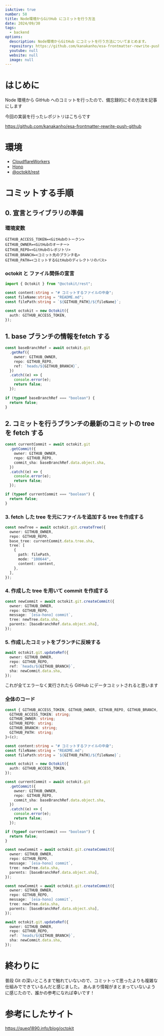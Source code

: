```yaml
---
isActive: true
number: 58
title: Node環境からGitHub にコミットを行う方法
date: 2024/09/30
tags:
  - backend
options:
  description: Node環境からGitHub にコミットを行う方法についてまとめます。
  repository: https://github.com/kanakanho/esa-frontmatter-rewrite-push-github
  youtube: null
  website: null
  image: null
---
```



# はじめに
Node 環境から GitHub へのコミットを行ったので、備忘録的にその方法を記事にします

今回の実装を行ったレポジトリはこちらです

https://github.com/kanakanho/esa-frontmatter-rewrite-push-github

# 環境
- [CloudflareWorkers](https://www.cloudflare.com/ja-jp/developer-platform/workers/)
- [Hono](https://hono.dev/)
- [@octokit/rest](https://github.com/octokit/rest.js)

# コミットする手順
## 0. 宣言とライブラリの準備
### 環境変数
```env title=".dev.vars"
GITHUB_ACCESS_TOKEN=<GitHubのトークン>
GITHUB_OWNER=<GitHubのオーナー>
GITHUB_REPO=<GitHubのレポジトリ>
GITHUB_BRANCH=<コミット先のブランチ名>
GITHUB_PATH=<コミットするGitHubのディレクトリのパス>
```

### octokit と ファイル関係の宣言
```ts title=".ts"
import { Octokit } from "@octokit/rest";

const content:string = "# コミットするファイルの中身";
const fileName:string = "README.md";
const filePath:string = `${GITHUB_PATH}/${fileName}`;

const octokit = new Octokit({
  auth: GITHUB_ACCESS_TOKEN,
});
```

## 1. base ブランチの情報をfetch する
```ts title=".ts"
const baseBranchRef = await octokit.git
  .getRef({
    owner: GITHUB_OWNER,
    repo: GITHUB_REPO,
    ref: `heads/${GITHUB_BRANCH}`,
  })
  .catch((e) => {
    console.error(e);
    return false;
  });
 
if (typeof baseBranchRef === "boolean") {
  return false;
}
```

## 2. コミットを行うブランチの最新のコミットの tree を fetch する
```ts title=".ts"
const currentCommit = await octokit.git
  .getCommit({
    owner: GITHUB_OWNER,
    repo: GITHUB_REPO,
    commit_sha: baseBranchRef.data.object.sha,
  })
  .catch((e) => {
    console.error(e);
    return false;
  });

if (typeof currentCommit === "boolean") {
  return false;
}
```

### 3. fetch した tree を元にファイルを追加する tree を作成する
```ts title=".ts"
const newTree = await octokit.git.createTree({
  owner: GITHUB_OWNER,
  repo: GITHUB_REPO,
  base_tree: currentCommit.data.tree.sha,
  tree: [
    {
      path: filePath,
      mode: "100644",
      content: content,
    },
  ],
});
```

### 4. 作成した tree を用いて commit を作成する
```ts title=".ts"
const newCommit = await octokit.git.createCommit({
  owner: GITHUB_OWNER,
  repo: GITHUB_REPO,
  message: `[esa-hono] commit`,
  tree: newTree.data.sha,
  parents: [baseBranchRef.data.object.sha],
});
```

### 5. 作成したコミットをブランチに反映する
```ts title=".ts"
await octokit.git.updateRef({
  owner: GITHUB_OWNER,
  repo: GITHUB_REPO,
  ref: `heads/${GITHUB_BRANCH}`,
  sha: newCommit.data.sha,
});
```

これが全てエラーなく実行されたら GitHub にデータコミットされると思います

### 全体のコード
```ts title=".ts"
const { GITHUB_ACCESS_TOKEN, GITHUB_OWNER, GITHUB_REPO, GITHUB_BRANCH, GITHUB_PATH } = env<{
  GITHUB_ACCESS_TOKEN: string;
  GITHUB_OWNER: string;
  GITHUB_REPO: string;
  GITHUB_BRANCH: string;
  GITHUB_PATH: string;
}>(c);

const content:string = "# コミットするファイルの中身";
const fileName:string = "README.md";
const filePath:string = `${GITHUB_PATH}/${fileName}`;

const octokit = new Octokit({
  auth: GITHUB_ACCESS_TOKEN,
});

const currentCommit = await octokit.git
  .getCommit({
    owner: GITHUB_OWNER,
    repo: GITHUB_REPO,
    commit_sha: baseBranchRef.data.object.sha,
  })
  .catch((e) => {
    console.error(e);
    return false;
  });

if (typeof currentCommit === "boolean") {
  return false;
}

const newCommit = await octokit.git.createCommit({
  owner: GITHUB_OWNER,
  repo: GITHUB_REPO,
  message: `[esa-hono] commit`,
  tree: newTree.data.sha,
  parents: [baseBranchRef.data.object.sha],
});

const newCommit = await octokit.git.createCommit({
  owner: GITHUB_OWNER,
  repo: GITHUB_REPO,
  message: `[esa-hono] commit`,
  tree: newTree.data.sha,
  parents: [baseBranchRef.data.object.sha],
});

await octokit.git.updateRef({
  owner: GITHUB_OWNER,
  repo: GITHUB_REPO,
  ref: `heads/${GITHUB_BRANCH}`,
  sha: newCommit.data.sha,
});
```

# 終わりに

普段 Git の深いところまで触れていないので、コミットって思ったよりも複雑な仕組みでできているんだと感じました。
あんまり情報がまとまっていないように感じたので、誰かの参考になれば幸いです！

# 参考にしたサイト

https://queq1890.info/blog/octokit
